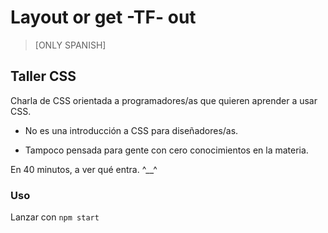 # Layout or get -TF- out

> [ONLY SPANISH]

## Taller CSS

Charla de CSS orientada a programadores/as que quieren aprender a usar CSS.

* No es una introducción a CSS para diseñadores/as.

* Tampoco pensada para gente con cero conocimientos en la materia.

En 40 minutos, a ver qué entra. ^__^

### Uso
Lanzar con `npm start`
